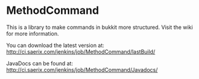 MethodCommand
===============

This is a library to make commands in bukkit more structured. Visit the wiki for more information.

You can download the latest version at: http://ci.saerix.com/jenkins/job/MethodCommand/lastBuild/

JavaDocs can be found at: http://ci.saerix.com/jenkins/job/MethodCommand/Javadocs/